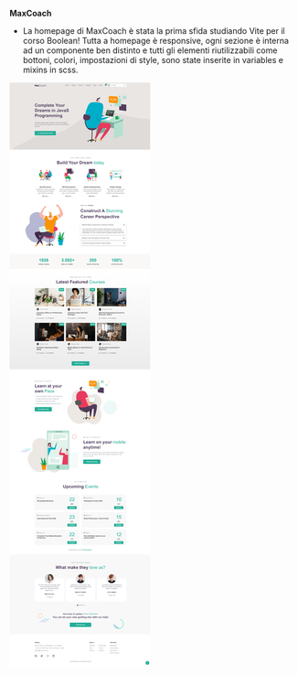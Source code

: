 **MaxCoach**

- La homepage di MaxCoach è stata la prima sfida studiando Vite per il corso Boolean! Tutta a homepage è responsive, ogni sezione è interna ad un componente ben distinto e tutti gli elementi riutilizzabili come bottoni, colori, impostazioni di style, sono state inserite in variables e mixins in scss.

![Immagine repo](https://github.com/SalvoBevilacqua/proj-html-vuejs/blob/main/repo_img.png)